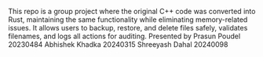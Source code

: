 This repo is a group project where the original C++ code was converted into Rust, maintaining the same functionality while eliminating memory-related issues. It allows users to backup, restore, and delete files safely, validates filenames, and logs all actions for auditing.
Presented by
Prasun Poudel 20230484
Abhishek Khadka 20240315
Shreeyash Dahal 20240098
